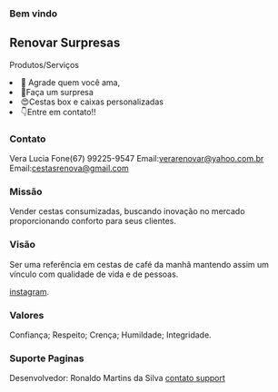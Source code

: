 ### Bem vindo

## Renovar Surpresas
<p>Produtos/Serviços</p>
<li>💖 Agrade quem você ama,</li>
<li>🤗Faça um surpresa</li>
<li>😍Cestas box e caixas personalizadas</li>
<li>👇Entre em contato!!</li>

### Contato

Vera Lucia
Fone(67) 99225-9547
Email:verarenovar@yahoo.com.br
Email:cestasrenova@gmail.com

### Missão

Vender cestas consumizadas, buscando inovação no mercado proporcionando conforto para seus clientes.


### Visão
Ser uma referência em cestas de café da manhã mantendo assim um vínculo com qualidade de vida e de pessoas.


[instagram](https://www.instagram.com/renovar.surpresas/).

### Valores

Confiança; Respeito; Crença; Humildade; Integridade.


### Suporte Paginas

Desenvolvedor: Ronaldo Martins da Silva [contato support](https://www.linkedin.com/in/ronaldo-martins-da-silva-a07131122/) 
